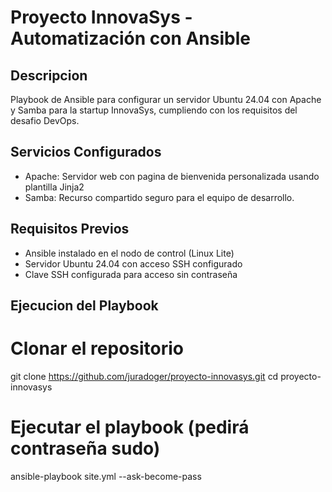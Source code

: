 # Proyecto InnovaSys - Automatización con Ansible
## Descripcion
Playbook de Ansible para configurar un servidor Ubuntu 24.04 con Apache y Samba para la startup InnovaSys, cumpliendo con los requisitos del desafio DevOps.
## Servicios Configurados
- Apache: Servidor web con pagina de bienvenida personalizada usando plantilla Jinja2
- Samba: Recurso compartido seguro para el equipo de desarrollo.
## Requisitos Previos
- Ansible instalado en el nodo de control (Linux Lite)
- Servidor Ubuntu 24.04 con acceso SSH configurado 
- Clave SSH configurada para acceso sin contraseña
## Ejecucion del Playbook
# Clonar el repositorio
git clone https://github.com/juradoger/proyecto-innovasys.git
cd proyecto-innovasys
# Ejecutar el playbook (pedirá contraseña sudo)
ansible-playbook site.yml --ask-become-pass
